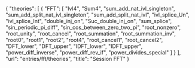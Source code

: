 {
    "theories": [
        {
            "FFT": [
                "Ivl4",
                "Sum4",
                "sum_add_nat_ivl_singleton",
                "sum_add_split_nat_ivl_singleton",
                "sum_add_split_nat_ivl",
                "ivl_splice_Un",
                "ivl_splice_Int",
                "double_inj_on",
                "Suc_double_inj_on",
                "sum_splice",
                "sin_periodic_pi_diff",
                "sin_cos_between_zero_two_pi",
                "root_nonzero",
                "root_unity",
                "root_cancel",
                "root_summation",
                "root_summation_inv",
                "root0",
                "root1",
                "root2",
                "root4",
                "root_cancel1",
                "root_cancel2",
                "DFT_lower",
                "DFT_upper",
                "IDFT_lower",
                "IDFT_upper",
                "power_diff_inverse",
                "power_diff_rev_if",
                "power_divides_special"
            ]
        }
    ],
    "url": "entries/fft/theories",
    "title": "Session FFT"
}